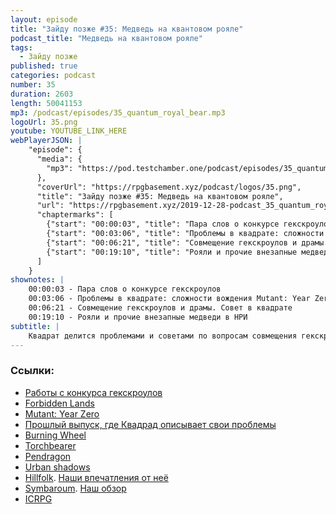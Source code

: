 ```yaml
---
layout: episode
title: "Зайду позже #35: Медведь на квантовом рояле"
podcast_title: "Медведь на квантовом рояле"
tags:
  - Зайду позже
published: true
categories: podcast
number: 35
duration: 2603
length: 50041153
mp3: /podcast/episodes/35_quantum_royal_bear.mp3
logoUrl: 35.png
youtube: YOUTUBE_LINK_HERE
webPlayerJSON: |
    "episode": {
      "media": {
        "mp3": "https://pod.testchamber.one/podcast/episodes/35_quantum_royal_bear.mp3"
      },
      "coverUrl": "https://rpgbasement.xyz/podcast/logos/35.png",
      "title": "Зайду позже #35: Медведь на квантовом рояле",
      "url": "https://rpgbasement.xyz/2019-12-28-podcast_35_quantum_royal_bear/",
      "chaptermarks": [
        {"start": "00:00:03", "title": "Пара слов о конкурсе гекскроулов"},
        {"start": "00:03:06", "title": "Проблемы в квадрате: сложности вождения Mutant: Year Zero"},
        {"start": "00:06:21", "title": "Совмещение гекскроулов и драмы. Совет в квадрате"},
        {"start": "00:19:10", "title": "Рояли и прочие внезапные медведи в НРИ"}
      ]
    }
shownotes: |
    00:00:03 - Пара слов о конкурсе гекскроулов  
    00:03:06 - Проблемы в квадрате: сложности вождения Mutant: Year Zero  
    00:06:21 - Совмещение гекскроулов и драмы. Совет в квадрате  
    00:19:10 - Рояли и прочие внезапные медведи в НРИ  
subtitle: |
    Квадрат делится проблемами и советами по вопросам совмещения гекскроулов и страдашек, обсуждаем рояли и внезапных медведей в НРИ.
---
```


### Ссылки:  
- [Работы с конкурса гекскроулов](https://drive.google.com/drive/folders/1krOsydm5VGlCGWCcGWm7cRZbiMwSXqKY)
- [Forbidden Lands](https://rpgbasement.xyz/2019-06-17-podcast_13_fl_paladin/)
- [Mutant: Year Zero](https://rpgbasement.xyz/2019-08-12-podcast_21_mutant_year_zero/)
- [Прошлый выпуск, где Квадрад описывает свои проблемы](https://rpgbasement.xyz/2019-12-09-podcast_33_game_stuff/)
- [Burning Wheel](https://www.burningwheel.com/)
- [Torchbearer](https://www.torchbearerrpg.com/)
- [Pendragon](https://www.chaosium.com/pendragon/)
- [Urban shadows](https://www.magpiegames.com/our-games/urban-shadows/)
- [Hillfolk](http://site.pelgranepress.com/index.php/hillfolk/). [Наши впечатления от неё](https://rpgbasement.xyz/2019-06-24-podcast_14_verbober/)
- [Symbaroum](https://www.modiphius.net/products/symbaroum-core-book-print-and-pdf). [Наш обзор](https://rpgbasement.xyz/2019-02-03-symbaroum/)  
- [ICRPG](https://rpgbasement.xyz/2017-07-20-icrpg/)
